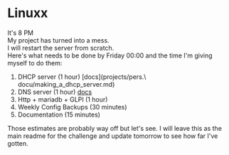 # Linuxx
It's 8 PM \
My project has turned into a mess. \
I will restart the server from scratch. \
Here's what needs to be done by Friday 00:00 and the time I'm giving myself to do them:

1. DHCP server (1 hour) [docs](projects/pers.\ docu/making_a_dhcp_server.md)
2. DNS server (1 hour) [docs]()
3. Http + mariadb + GLPI (1 hour)
4. Weekly Config Backups (30 minutes)
5. Documentation (15 minutes)

Those estimates are probably way off but let's see. I will leave this as the main readme for the challenge and update tomorrow to see how far I've gotten.
